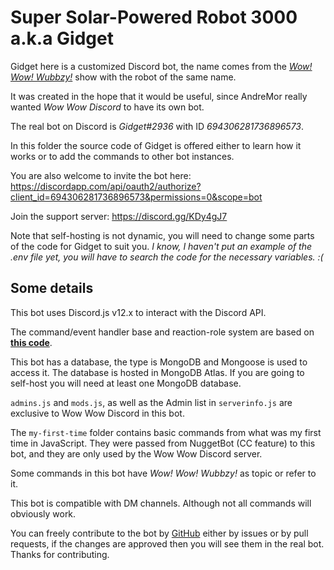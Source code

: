# Super Solar-Powered Robot 3000 a.k.a Gidget

Gidget here is a customized Discord bot, the name comes from the [_Wow! Wow! Wubbzy!_](https://wubbzy.fandom.com/wiki/Wubbzy) show with the robot of the same name.

It was created in the hope that it would be useful, since AndreMor really wanted _Wow Wow Discord_ to have its own bot.

The real bot on Discord is *Gidget#2936* with ID *694306281736896573*.

In this folder the source code of Gidget is offered either to learn how it works or to add the commands to other bot instances.

You are also welcome to invite the bot here: https://discordapp.com/api/oauth2/authorize?client_id=694306281736896573&permissions=0&scope=bot

Join the support server: https://discord.gg/KDy4gJ7

Note that self-hosting is not dynamic, you will need to change some parts of the code for Gidget to suit you.
_I know, I haven't put an example of the .env file yet, you will have to search the code for the necessary variables. :(_

## Some details

This bot uses Discord.js v12.x to interact with the Discord API.

The command/event handler base and reaction-role system are based on [**this code**](https://github.com/ansonfoong/discordjs-v12-bot).

This bot has a database, the type is MongoDB and Mongoose is used to access it. The database is hosted in MongoDB Atlas.
If you are going to self-host you will need at least one MongoDB database.

`admins.js` and `mods.js`, as well as the Admin list in `serverinfo.js` are exclusive to Wow Wow Discord in this bot.

The `my-first-time` folder contains basic commands from what was my first time in JavaScript. They were passed from NuggetBot (CC feature) to this bot, and they are only used by the Wow Wow Discord server.

Some commands in this bot have *Wow! Wow! Wubbzy!* as topic or refer to it.

This bot is compatible with DM channels. Although not all commands will obviously work.

You can freely contribute to the bot by [GitHub](https://github.com/AndreMor955/gidget/) either by issues or by pull requests, if the changes are approved then you will see them in the real bot. Thanks for contributing.
